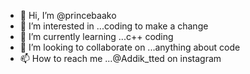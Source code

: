 - 👋 Hi, I’m @princebaako
- 👀 I’m interested in ...coding to make a change
- 🌱 I’m currently learning ...c++ coding
- 💞️ I’m looking to collaborate on ...anything about code
- 📫 How to reach me ...@Addik_tted on instagram

<!---
princebaako/princebaako is a ✨ special ✨ repository because its `README.md` (this file) appears on your GitHub profile.
You can click the Preview link to take a look at your changes.
--->
